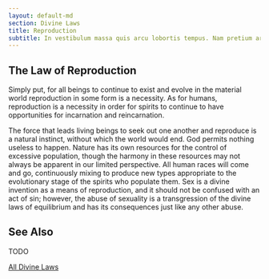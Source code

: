 ```yaml
---
layout: default-md
section: Divine Laws
title: Reproduction
subtitle: In vestibulum massa quis arcu lobortis tempus. Nam pretium arcu in odio vulputate luctus.
---
```


## The Law of Reproduction
Simply put, for all beings to continue to exist and evolve in the material world reproduction in some form is a necessity. As for humans, reproduction is a necessity in order for spirits to continue to have opportunities for incarnation and reincarnation. 

The force that leads living beings to seek out one another and reproduce is a natural instinct, without which the world would end.  God permits nothing useless to happen.  Nature has its own resources for the control of excessive population, though the harmony in these resources may not always be apparent in our limited perspective.  All human races will come and go, continuously mixing to produce new types appropriate to the evolutionary stage of the spirits who populate them.  Sex is a divine invention as a means of reproduction, and it should not be confused with an act of sin; however, the abuse of sexuality is a transgression of the divine laws of equilibrium and has its consequences just like any other abuse. 

## See Also
TODO


<a href="/divine-laws" class="button special">All Divine Laws</a>
